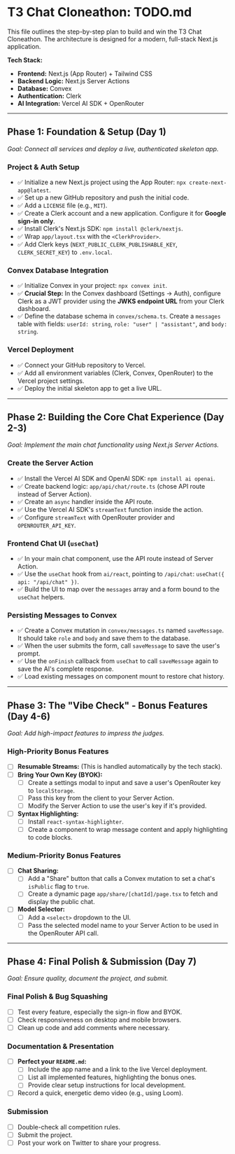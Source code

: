 # T3 Chat Cloneathon: TODO.md

This file outlines the step-by-step plan to build and win the T3 Chat Cloneathon. The architecture is designed for a modern, full-stack Next.js application.

**Tech Stack:**

- **Frontend:** Next.js (App Router) + Tailwind CSS
- **Backend Logic:** Next.js Server Actions
- **Database:** Convex
- **Authentication:** Clerk
- **AI Integration:** Vercel AI SDK + OpenRouter

---

## Phase 1: Foundation & Setup (Day 1)

_Goal: Connect all services and deploy a live, authenticated skeleton app._

### Project & Auth Setup

- ✅ Initialize a new Next.js project using the App Router: `npx create-next-app@latest`.
- ✅ Set up a new GitHub repository and push the initial code.
- ✅ Add a `LICENSE` file (e.g., `MIT`).
- ✅ Create a Clerk account and a new application. Configure it for **Google sign-in only**.
- ✅ Install Clerk's Next.js SDK: `npm install @clerk/nextjs`.
- ✅ Wrap `app/layout.tsx` with the `<ClerkProvider>`.
- ✅ Add Clerk keys (`NEXT_PUBLIC_CLERK_PUBLISHABLE_KEY`, `CLERK_SECRET_KEY`) to `.env.local`.

### Convex Database Integration

- ✅ Initialize Convex in your project: `npx convex init`.
- ✅ **Crucial Step:** In the Convex dashboard (Settings -> Auth), configure Clerk as a JWT provider using the **JWKS endpoint URL** from your Clerk dashboard.
- ✅ Define the database schema in `convex/schema.ts`. Create a `messages` table with fields: `userId: string`, `role: "user" | "assistant"`, and `body: string`.

### Vercel Deployment

- ✅ Connect your GitHub repository to Vercel.
- ✅ Add all environment variables (Clerk, Convex, OpenRouter) to the Vercel project settings.
- ✅ Deploy the initial skeleton app to get a live URL.

---

## Phase 2: Building the Core Chat Experience (Day 2-3)

_Goal: Implement the main chat functionality using Next.js Server Actions._

### Create the Server Action

- ✅ Install the Vercel AI SDK and OpenAI SDK: `npm install ai openai`.
- ✅ Create backend logic: `app/api/chat/route.ts` (chose API route instead of Server Action).
- ✅ Create an `async` handler inside the API route.
- ✅ Use the Vercel AI SDK's `streamText` function inside the action.
- ✅ Configure `streamText` with OpenRouter provider and `OPENROUTER_API_KEY`.

### Frontend Chat UI (`useChat`)

- ✅ In your main chat component, use the API route instead of Server Action.
- ✅ Use the `useChat` hook from `ai/react`, pointing to `/api/chat`: `useChat({ api: "/api/chat" })`.
- ✅ Build the UI to map over the `messages` array and a form bound to the `useChat` helpers.

### Persisting Messages to Convex

- ✅ Create a Convex mutation in `convex/messages.ts` named `saveMessage`. It should take `role` and `body` and save them to the database.
- ✅ When the user submits the form, call `saveMessage` to save the user's prompt.
- ✅ Use the `onFinish` callback from `useChat` to call `saveMessage` again to save the AI's complete response.
- ✅ Load existing messages on component mount to restore chat history.

---

## Phase 3: The "Vibe Check" - Bonus Features (Day 4-6)

_Goal: Add high-impact features to impress the judges._

### High-Priority Bonus Features

- [ ] **Resumable Streams:** (This is handled automatically by the tech stack).
- [ ] **Bring Your Own Key (BYOK):**
  - [ ] Create a settings modal to input and save a user's OpenRouter key to `localStorage`.
  - [ ] Pass this key from the client to your Server Action.
  - [ ] Modify the Server Action to use the user's key if it's provided.
- [ ] **Syntax Highlighting:**
  - [ ] Install `react-syntax-highlighter`.
  - [ ] Create a component to wrap message content and apply highlighting to code blocks.

### Medium-Priority Bonus Features

- [ ] **Chat Sharing:**
  - [ ] Add a "Share" button that calls a Convex mutation to set a chat's `isPublic` flag to `true`.
  - [ ] Create a dynamic page `app/share/[chatId]/page.tsx` to fetch and display the public chat.
- [ ] **Model Selector:**
  - [ ] Add a `<select>` dropdown to the UI.
  - [ ] Pass the selected model name to your Server Action to be used in the OpenRouter API call.

---

## Phase 4: Final Polish & Submission (Day 7)

_Goal: Ensure quality, document the project, and submit._

### Final Polish & Bug Squashing

- [ ] Test every feature, especially the sign-in flow and BYOK.
- [ ] Check responsiveness on desktop and mobile browsers.
- [ ] Clean up code and add comments where necessary.

### Documentation & Presentation

- [ ] **Perfect your `README.md`:**
  - [ ] Include the app name and a link to the live Vercel deployment.
  - [ ] List all implemented features, highlighting the bonus ones.
  - [ ] Provide clear setup instructions for local development.
- [ ] Record a quick, energetic demo video (e.g., using Loom).

### Submission

- [ ] Double-check all competition rules.
- [ ] Submit the project.
- [ ] Post your work on Twitter to share your progress.
